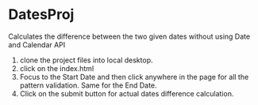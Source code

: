 # DatesProj
Calculates the difference between the two given dates without using Date and Calendar API

1. clone the project files into local desktop. 
2. click on the index.html 
3. Focus to the Start Date and then click anywhere in the page for all the pattern validation. Same for the End Date. 
4. Click on the submit button for actual dates difference calculation.
